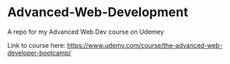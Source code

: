 # Advanced-Web-Development

A repo for my Advanced Web Dev course on Udemey

Link to course here: https://www.udemy.com/course/the-advanced-web-developer-bootcamp/


